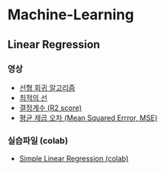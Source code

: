 # Machine-Learning

## Linear Regression
### 영상
* <a href = "https://www.youtube.com/watch?v=nk2CQITm_eo" target = "_blank"> 선형 회귀 알고리즘 </a> 
* <a href = "https://www.youtube.com/watch?v=PaFPbb66DxQ" target = "_blank"> 최적의 선 </a>
* <a href = "https://www.youtube.com/watch?v=2AQKmw14mHM" target = "_blank"> 결정계수 (R2 score) </a>
* <a href = "https://www.youtube.com/watch?v=uD1Dfz0aqkA" target = "_blank"> 평균 제곱 오차 (Mean Squared Errror, MSE) </a>
### 실습파일 (colab)
* <a href = "https://colab.research.google.com/drive/1sJa-yaL31YUF6SrYZ2CnMUT675mSx9gN?usp=sharing" target = "_blank"> Simple Linear Regression (colab) </a> 
